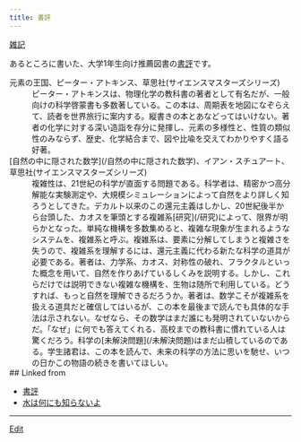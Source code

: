 ```yaml
---
title: 書評
---
```

[雑記](/雑記)

あるところに書いた、大学1年生向け推薦図書の[書評](/書評)です。

<dl>
  <dt>元素の王国、ピーター・アトキンス、草思社(サイエンスマスターズシリーズ)</dt><dd>ピーター・アトキンスは、物理化学の教科書の著者として有名だが、一般向けの科学啓蒙書も多数著している。この本は、周期表を地図になぞらえて、読者を世界旅行に案内する。縦書きの本とあなどってはいけない。著者の化学に対する深い造詣を存分に発揮し、元素の多様性と、性質の類似性のみならず、歴史、化学結合まで、図や比喩を交えてわかりやすく語る好著。
</dd>
  <dt>[自然の中に隠された数学](/自然の中に隠された数学)、イアン・スチュアート、草思社(サイエンスマスターズシリーズ)</dt><dd>複雑性は、21世紀の科学が直面する問題である。科学者は、精密かつ高分解能な実験測定や、大規模シミュレーションによって自然をより詳しく知ろうとしてきた。デカルト以来のこの還元主義はしかし、20世紀後半から台頭した、カオスを筆頭とする複雑系[研究](/研究)によって、限界が明らかとなった。単純な機構を多数集めると、複雑な現象が生まれるようなシステムを、複雑系と呼ぶ。複雑系は、要素に分解してしまうと複雑さを失うので、複雑系を理解するには、還元主義に代わる新たな科学の道具が必要である。著者は、力学系、カオス、対称性の破れ、フラクタルといった概念を用いて、自然を作りあげているしくみを説明する。しかし、これらだけでは説明できない複雑な機構を、生物は随所で利用している。どうすれば、もっと自然を理解できるだろうか。著者は、数学こそが複雑系を扱える道具だと確信してはいるが、この本を最後まで読んでも具体的な手法は示されない。なぜなら、その数学はまだ誰にも発明されていないからだ。「なぜ」に何でも答えてくれる、高校までの教科書に慣れている人は驚くだろう。科学の[未解決問題](/未解決問題)はまだ山積しているのである。学生諸君は、この本を読んで、未来の科学の方法に思いを馳せ、いつの日かこの物語の続きを書いてほしい。
</dd>
## Linked from

* [書評](/書評)
* [水は何にも知らないよ](/水は何にも知らないよ)


----
[Edit](https://github.com/vitroid/vitroid.github.io/edit/master/MD/書評.md)
